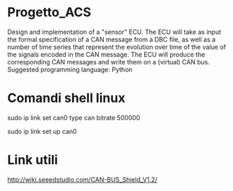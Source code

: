 # Progetto_ACS
Design and implementation of a "sensor" ECU. The ECU will take as input the formal specification of a CAN message from a DBC file, as well as a number of time series that represent the evolution over time of the value of the signals encoded in the CAN message. The ECU will produce the corresponding CAN messages and write them on a (virtual) CAN bus. Suggested programming language: Python

# Comandi shell linux

sudo ip link set can0 type can bitrate 500000

sudo ip link set up can0

# Link utili
http://wiki.seeedstudio.com/CAN-BUS_Shield_V1.2/